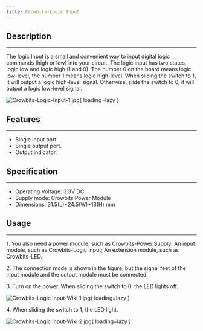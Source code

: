 ```yaml
---
title: Crowbits-Logic Input
---
```


## Description
-----------

The logic Input is a small and convenient way to input digital logic commands (high or low) into your circuit. The logic input has two states, logic low and logic high (1 and 0). The number 0 on the board means logic low-level, the number 1 means logic high-level. When sliding the switch to 1, it will output a logic high-level signal. Otherwise, slide the switch to 0, it will output a logic low-level signal.

![Crowbits-Logic-Input-1.jpg](https://wiki.elecrow.com/images/thumb/5/5c/Crowbits-Logic-Input-1.jpg/600px-Crowbits-Logic-Input-1.jpg){ loading=lazy }

## Features
--------

- Single input port.
- Single output port.
- Output indicator.

## Specification
-------------

- Operating Voltage: 3.3V DC
- Supply mode: Crowbits Power Module
- Dimensions: 31.5(L)\*24.5(W)\*13(H) mm

## Usage
-----

1\. You also need a power module, such as Crowbits-Power Supply; An input module, such as Crowbits-Logic input; An extension module, such as Crowbits-LED.

2\. The connection mode is shown in the figure, but the signal feet of the input module and the output module must be connected.

3\. Turn on the power. When sliding the switch to 0, the LED lights off.

![Crowbits-Logic Input-Wiki 1.jpg](https://wiki.elecrow.com/images/thumb/6/6f/Crowbits-Logic_Input-Wiki_1.jpg/600px-Crowbits-Logic_Input-Wiki_1.jpg){ loading=lazy }

4\. When sliding the switch to 1, the LED light.

![Crowbits-Logic Input-Wiki 2.jpg](https://wiki.elecrow.com/images/thumb/7/7f/Crowbits-Logic_Input-Wiki_2.jpg/600px-Crowbits-Logic_Input-Wiki_2.jpg){ loading=lazy }